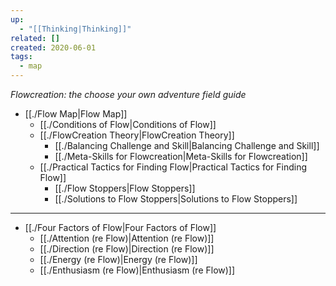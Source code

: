 ```yaml
---
up:
  - "[[Thinking|Thinking]]"
related: []
created: 2020-06-01
tags:
  - map
---
```

 *Flowcreation: the choose your own adventure field guide*

- [[./Flow Map|Flow Map]]
	- [[./Conditions of Flow|Conditions of Flow]]
	- [[./FlowCreation Theory|FlowCreation Theory]]
		- [[./Balancing Challenge and Skill|Balancing Challenge and Skill]]
		- [[./Meta-Skills for Flowcreation|Meta-Skills for Flowcreation]]
	- [[./Practical Tactics for Finding Flow|Practical Tactics for Finding Flow]]
		- [[./Flow Stoppers|Flow Stoppers]]
		- [[./Solutions to Flow Stoppers|Solutions to Flow Stoppers]]	

---
- [[./Four Factors of Flow|Four Factors of Flow]]
	- [[./Attention (re Flow)|Attention (re Flow)]]
	- [[./Direction (re Flow)|Direction (re Flow)]]
	- [[./Energy (re Flow)|Energy (re Flow)]]
	- [[./Enthusiasm (re Flow)|Enthusiasm (re Flow)]]

